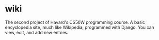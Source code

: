 # wiki

The second project of Havard's CS50W programming course. 
A basic encyclopedia site, much like Wikipedia, programmed with Django. You can view, edit, and add new entries.
